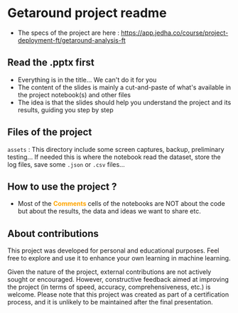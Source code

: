 # Getaround project readme

* The specs of the project are here : https://app.jedha.co/course/project-deployment-ft/getaround-analysis-ft


## Read the .pptx first
* Everything is in the title... We can't do it for you
* The content of the slides is mainly a cut-and-paste of what's available in the project notebook(s) and other files
* The idea is that the slides should help you understand the project and its results, guiding you step by step


## Files of the project

``assets`` : This directory include some screen captures, backup, preliminary testing... If needed this is where the notebook read the dataset, store the log files, save some ``.json`` or ``.csv`` files...


## How to use the project ?

* Most of the <span style="color:orange"><b>Comments </b></span> cells of the notebooks are NOT about the code but about the results, the data and ideas we want to share etc.


## About contributions
This project was developed for personal and educational purposes. Feel free to explore and use it to enhance your own learning in machine learning.

Given the nature of the project, external contributions are not actively sought or encouraged. However, constructive feedback aimed at improving the project (in terms of speed, accuracy, comprehensiveness, etc.) is welcome. Please note that this project was created as part of a certification process, and it is unlikely to be maintained after the final presentation.

